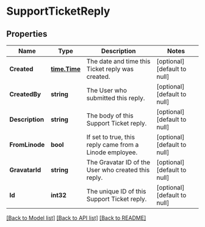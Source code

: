 # SupportTicketReply

## Properties
Name | Type | Description | Notes
------------ | ------------- | ------------- | -------------
**Created** | [**time.Time**](time.Time.md) | The date and time this Ticket reply was created.  | [optional] [default to null]
**CreatedBy** | **string** | The User who submitted this reply.  | [optional] [default to null]
**Description** | **string** | The body of this Support Ticket reply.  | [optional] [default to null]
**FromLinode** | **bool** | If set to true, this reply came from a Linode employee.  | [optional] [default to null]
**GravatarId** | **string** | The Gravatar ID of the User who created this reply.  | [optional] [default to null]
**Id** | **int32** | The unique ID of this Support Ticket reply.  | [optional] [default to null]

[[Back to Model list]](../README.md#documentation-for-models) [[Back to API list]](../README.md#documentation-for-api-endpoints) [[Back to README]](../README.md)

